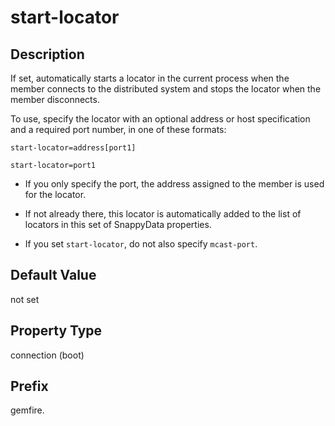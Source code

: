 # start-locator

## Description

If set, automatically starts a locator in the current process when the member connects to the distributed system and stops the locator when the member disconnects.

To use, specify the locator with an optional address or host specification and a required port number, in one of these formats:

``` pre
start-locator=address[port1] 
```

``` pre
start-locator=port1
```

* If you only specify the port, the address assigned to the member is used for the locator.

* If not already there, this locator is automatically added to the list of locators in this set of SnappyData properties.

* If you set `start-locator`, do not also specify `mcast-port`.

## Default Value

not set

## Property Type

connection (boot)

## Prefix

gemfire.
